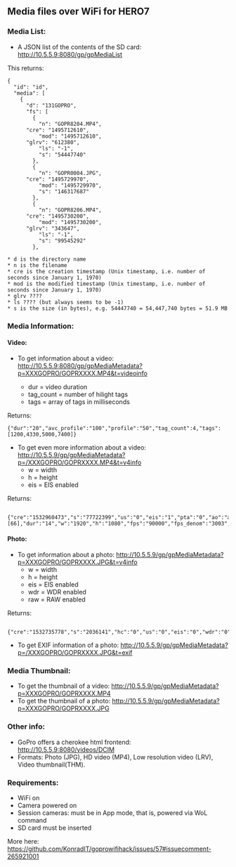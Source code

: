 ## Media files over WiFi for HERO7

### Media List:

* A JSON list of the contents of the SD card: http://10.5.5.9:8080/gp/gpMediaList

This returns:

```
{
  "id": "id",
  "media": [
    {
      "d": "131GOPRO",
      "fs": [
        {
          "n": "GOPR8204.MP4",
	  "cre": "1495712610",
          "mod": "1495712610",
	  "glrv": "612380",
          "ls": "-1",
          "s": "54447740"
        },
        {
          "n": "GOPR0004.JPG",
	  "cre": "1495729970",
          "mod": "1495729970",      
          "s": "146317687"
        },
        {
          "n": "GOPR8206.MP4",
	  "cre": "1495730200",
          "mod": "1495730200",
	  "glrv": "343647",
          "ls": "-1",
          "s": "99545292"
        },
```

	* d is the directory name
	* n is the filename
	* cre is the creation timestamp (Unix timestamp, i.e. number of seconds since January 1, 1970)
	* mod is the modified timestamp (Unix timestamp, i.e. number of seconds since January 1, 1970)
	* glrv ????
	* ls ???? (but always seems to be -1)
	* s is the size (in bytes), e.g. 54447740 = 54,447,740 bytes = 51.9 MB 

### Media Information:

#### Video:

* To get information about a video: http://10.5.5.9:8080/gp/gpMediaMetadata?p=XXXGOPRO/GOPRXXXX.MP4&t=videoinfo

	* dur = video duration
	* tag_count = number of hilight tags
	* tags = array of tags in milliseconds

Returns:

```
{"dur":"20","avc_profile":"100","profile":"50","tag_count":4,"tags":[1200,4330,5000,7400]}

```

* To get even more information about a video: http://10.5.5.9/gp/gpMediaMetadata?p=/XXXGOPRO/GOPRXXXX.MP4&t=v4info
	* w = width
	* h = height
	* eis = EIS enabled
	
Returns:

```

{"cre":"1532960473","s":"77722399","us":"0","eis":"1","pta":"0","ao":"auto","tr":"0","mp":"0","gumi":"626e8c5bcde3c8ba1aa1c7220f811b5e","ls":"4601641","cl":"0","hc":"1","hi":[66],"dur":"14","w":"1920","h":"1080","fps":"90000","fps_denom":"3003","prog":"1","subsample":"0"}

```
#### Photo:

* To get information about a photo: http://10.5.5.9/gp/gpMediaMetadata?p=XXXGOPRO/GOPRXXXX.JPG&t=v4info
	* w = width
	* h = height
	* eis = EIS enabled
	* wdr = WDR enabled
	* raw = RAW enabled
	
Returns:

```

{"cre":"1532735778","s":"2036141","hc":"0","us":"0","eis":"0","wdr":"0","raw":"0","tr":"0","gumi":"30029ffca2fb9f9a005f4cf424e6c662","w":"4000","h":"3000"}

```
* To get EXIF information of a photo: http://10.5.5.9/gp/gpMediaMetadata?p=/XXXGOPRO/GOPRXXXX.JPG&t=exif

### Media Thumbnail:

* To get the thumbnail of a video: http://10.5.5.9/gp/gpMediaMetadata?p=XXXGOPRO/GOPRXXXX.MP4
* To get the thumbnail of a photo: http://10.5.5.9/gp/gpMediaMetadata?p=XXXGOPRO/GOPRXXXX.JPG

### Other info:

* GoPro offers a cherokee html frontend: http://10.5.5.9:8080/videos/DCIM
* Formats: Photo (JPG), HD video (MP4), Low resolution video (LRV), Video thumbnail(THM).

### Requirements:

* WiFi on
* Camera powered on
* Session cameras: must be in App mode, that is, powered via WoL command
* SD card must be inserted

More here: 
https://github.com/KonradIT/goprowifihack/issues/57#issuecomment-265921001
